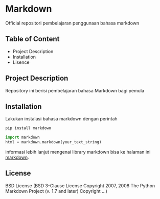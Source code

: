 # Markdown
Official repositori pembelajaran penggunaan bahasa markdown

## Table of Content
- Project Description
- Installation
- Lisence

## Project Description
Repository ini berisi pembelajaran bahasa Markdown bagi pemula

## Installation
Lakukan instalasi bahasa markdown dengan perintah

```python
pip install markdown
```

```python
import markdown
html = markdown.markdown(your_text_string)
```

informasi lebih lanjut mengenai library markdown bisa ke halaman ini [markdown](https://Python-Markdown.github.io/).

## License
BSD License (BSD 3-Clause License Copyright 2007, 2008 The Python Markdown Project (v. 1.7 and later) Copyright ...)
